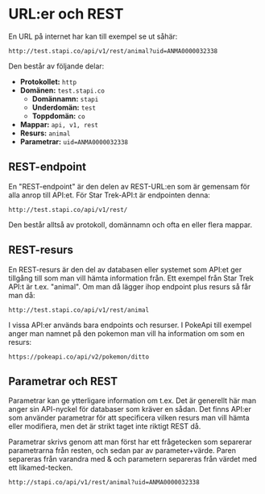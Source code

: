 # URL:er och REST

En URL på internet har kan till exempel se ut såhär:

```text
http://test.stapi.co/api/v1/rest/animal?uid=ANMA0000032338
```

Den består av följande delar:

* **Protokollet:** `http`
* **Domänen:** `test.stapi.co`
  * **Domännamn:** `stapi`
  * **Underdomän:** `test`
  * **Toppdomän:** `co`
* **Mappar:** `api, v1, rest`
* **Resurs:** `animal`
* **Parametrar:** `uid=ANMA0000032338`

## REST-endpoint

En "REST-endpoint" är den delen av REST-URL:en som är gemensam för alla anrop till API:et. För Star Trek-API:t är endpointen denna:

```text
http://test.stapi.co/api/v1/rest/
```

Den består alltså av protokoll, domännamn och ofta en eller flera mappar.

## REST-resurs

En REST-resurs är den del av databasen eller systemet som API:et ger tillgång till som man vill hämta information från. Ett exempel från Star Trek API:t är t.ex. "animal". Om man då lägger ihop endpoint plus resurs så får man då:

```text
http://test.stapi.co/api/v1/rest/animal
```

I vissa API:er används bara endpoints och resurser. I PokeApi till exempel anger man namnet på den pokemon man vill ha information om som en resurs:

```text
https://pokeapi.co/api/v2/pokemon/ditto
```

## Parametrar och REST

Parametrar kan ge ytterligare information om t.ex. Det är generellt här man anger sin API-nyckel för databaser som kräver en sådan. Det finns API:er som använder parametrar för att specificera vilken resurs man vill hämta eller modifiera, men det är strikt taget inte riktigt REST då.

Parametrar skrivs genom att man först har ett frågetecken som separerar parametrarna från resten, och sedan par av parameter+värde. Paren separeras från varandra med & och parametern separeras från värdet med ett likamed-tecken.

```text
http://stapi.co/api/v1/rest/animal?uid=ANMA0000032338
```

